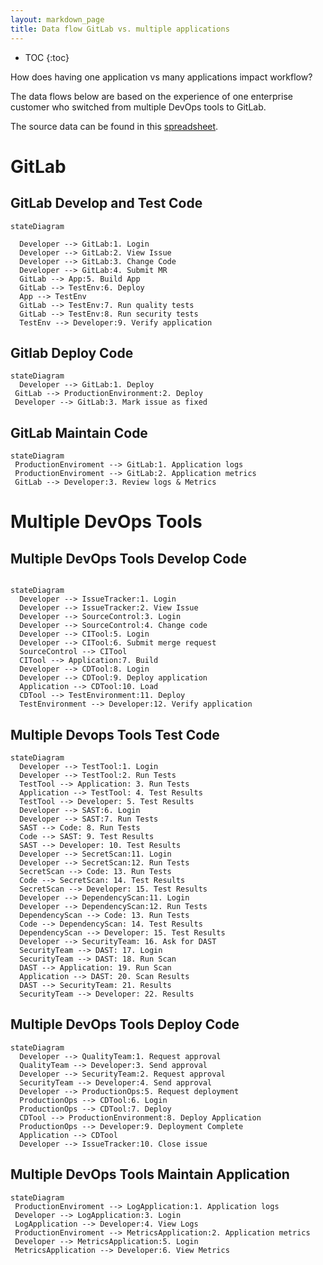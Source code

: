 ```yaml
---
layout: markdown_page
title: Data flow GitLab vs. multiple applications
---
```


- TOC
{:toc}

How does having one application vs many applications impact workflow?

The data flows below are based on the experience of one enterprise customer who switched from multiple DevOps tools to GitLab.

The source data can be found in this [spreadsheet](https://docs.google.com/spreadsheets/d/1yui5UYY46HQ-KcwTCZ-8OXXQylBpxvEYk_QZW3qabAk/edit#gid=0).

# GitLab

## GitLab Develop and Test Code

```mermaid
stateDiagram

  Developer --> GitLab:1. Login
  Developer --> GitLab:2. View Issue
  Developer --> GitLab:3. Change Code
  Developer --> GitLab:4. Submit MR
  GitLab --> App:5. Build App
  GitLab --> TestEnv:6. Deploy
  App --> TestEnv
  GitLab --> TestEnv:7. Run quality tests
  GitLab --> TestEnv:8. Run security tests
  TestEnv --> Developer:9. Verify application

```

## Gitlab Deploy Code

```mermaid
stateDiagram
  Developer --> GitLab:1. Deploy
 GitLab --> ProductionEnvironment:2. Deploy
 Developer --> GitLab:3. Mark issue as fixed
```

## GitLab Maintain Code

```mermaid
stateDiagram
 ProductionEnviroment --> GitLab:1. Application logs
 ProductionEnviroment --> GitLab:2. Application metrics
 GitLab --> Developer:3. Review logs & Metrics
```


# Multiple DevOps Tools

## Multiple DevOps Tools Develop Code

```mermaid

stateDiagram
  Developer --> IssueTracker:1. Login
  Developer --> IssueTracker:2. View Issue
  Developer --> SourceControl:3. Login
  Developer --> SourceControl:4. Change code
  Developer --> CITool:5. Login
  Developer --> CITool:6. Submit merge request
  SourceControl --> CITool
  CITool --> Application:7. Build 
  Developer --> CDTool:8. Login
  Developer --> CDTool:9. Deploy application
  Application --> CDTool:10. Load
  CDTool --> TestEnvironment:11. Deploy
  TestEnvironment --> Developer:12. Verify application
```

## Multiple Devops Tools Test Code

```mermaid
stateDiagram
  Developer --> TestTool:1. Login
  Developer --> TestTool:2. Run Tests
  TestTool --> Application: 3. Run Tests
  Application --> TestTool: 4. Test Results
  TestTool --> Developer: 5. Test Results
  Developer --> SAST:6. Login
  Developer --> SAST:7. Run Tests
  SAST --> Code: 8. Run Tests
  Code --> SAST: 9. Test Results
  SAST --> Developer: 10. Test Results
  Developer --> SecretScan:11. Login
  Developer --> SecretScan:12. Run Tests
  SecretScan --> Code: 13. Run Tests
  Code --> SecretScan: 14. Test Results
  SecretScan --> Developer: 15. Test Results
  Developer --> DependencyScan:11. Login
  Developer --> DependencyScan:12. Run Tests
  DependencyScan --> Code: 13. Run Tests
  Code --> DependencyScan: 14. Test Results
  DependencyScan --> Developer: 15. Test Results
  Developer --> SecurityTeam: 16. Ask for DAST
  SecurityTeam --> DAST: 17. Login
  SecurityTeam --> DAST: 18. Run Scan
  DAST --> Application: 19. Run Scan
  Application --> DAST: 20. Scan Results
  DAST --> SecurityTeam: 21. Results
  SecurityTeam --> Developer: 22. Results
```

## Multiple DevOps Tools Deploy Code

```mermaid
stateDiagram
  Developer --> QualityTeam:1. Request approval
  QualityTeam --> Developer:3. Send approval
  Developer --> SecurityTeam:2. Request approval
  SecurityTeam --> Developer:4. Send approval
  Developer --> ProductionOps:5. Request deployment
  ProductionOps --> CDTool:6. Login
  ProductionOps --> CDTool:7. Deploy
  CDTool --> ProductionEnvironment:8. Deploy Application
  ProductionOps --> Developer:9. Deployment Complete
  Application --> CDTool
  Developer --> IssueTracker:10. Close issue
```

## Multiple DevOps Tools Maintain Application

```mermaid
stateDiagram
 ProductionEnviroment --> LogApplication:1. Application logs
 Developer --> LogApplication:3. Login 
 LogApplication --> Developer:4. View Logs
 ProductionEnviroment --> MetricsApplication:2. Application metrics
 Developer --> MetricsApplication:5. Login 
 MetricsApplication --> Developer:6. View Metrics
```




